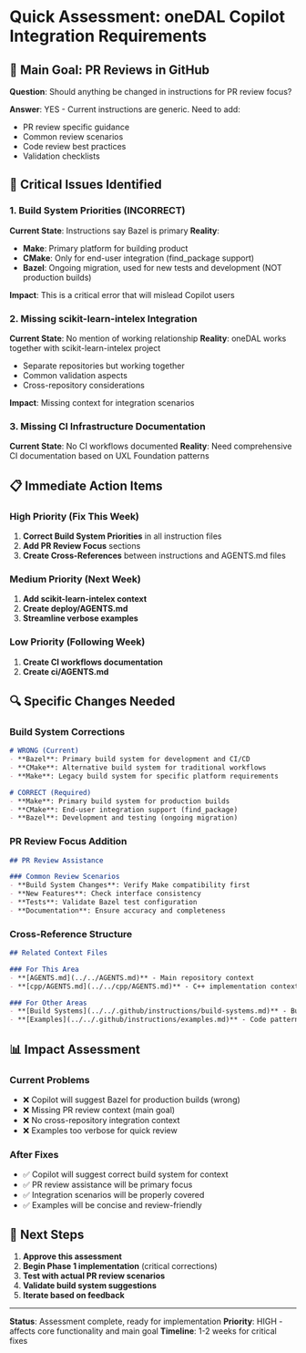 # Quick Assessment: oneDAL Copilot Integration Requirements

## 🎯 Main Goal: PR Reviews in GitHub

**Question**: Should anything be changed in instructions for PR review focus?

**Answer**: YES - Current instructions are generic. Need to add:
- PR review specific guidance
- Common review scenarios
- Code review best practices
- Validation checklists

## 🔧 Critical Issues Identified

### 1. Build System Priorities (INCORRECT)
**Current State**: Instructions say Bazel is primary
**Reality**: 
- **Make**: Primary platform for building product
- **CMake**: Only for end-user integration (find_package support)
- **Bazel**: Ongoing migration, used for new tests and development (NOT production builds)

**Impact**: This is a critical error that will mislead Copilot users

### 2. Missing scikit-learn-intelex Integration
**Current State**: No mention of working relationship
**Reality**: oneDAL works together with scikit-learn-intelex project
- Separate repositories but working together
- Common validation aspects
- Cross-repository considerations

**Impact**: Missing context for integration scenarios

### 3. Missing CI Infrastructure Documentation
**Current State**: No CI workflows documented
**Reality**: Need comprehensive CI documentation based on UXL Foundation patterns

## 📋 Immediate Action Items

### High Priority (Fix This Week)
1. **Correct Build System Priorities** in all instruction files
2. **Add PR Review Focus** sections
3. **Create Cross-References** between instructions and AGENTS.md files

### Medium Priority (Next Week)
1. **Add scikit-learn-intelex context**
2. **Create deploy/AGENTS.md**
3. **Streamline verbose examples**

### Low Priority (Following Week)
1. **Create CI workflows documentation**
2. **Create ci/AGENTS.md**

## 🔍 Specific Changes Needed

### Build System Corrections
```markdown
# WRONG (Current)
- **Bazel**: Primary build system for development and CI/CD
- **CMake**: Alternative build system for traditional workflows  
- **Make**: Legacy build system for specific platform requirements

# CORRECT (Required)
- **Make**: Primary build system for production builds
- **CMake**: End-user integration support (find_package)
- **Bazel**: Development and testing (ongoing migration)
```

### PR Review Focus Addition
```markdown
## PR Review Assistance

### Common Review Scenarios
- **Build System Changes**: Verify Make compatibility first
- **New Features**: Check interface consistency
- **Tests**: Validate Bazel test configuration
- **Documentation**: Ensure accuracy and completeness
```

### Cross-Reference Structure
```markdown
## Related Context Files

### For This Area
- **[AGENTS.md](../../AGENTS.md)** - Main repository context
- **[cpp/AGENTS.md](../../cpp/AGENTS.md)** - C++ implementation context

### For Other Areas  
- **[Build Systems](../../.github/instructions/build-systems.md)** - Build configuration guidance
- **[Examples](../../.github/instructions/examples.md)** - Code pattern examples
```

## 📊 Impact Assessment

### Current Problems
- ❌ Copilot will suggest Bazel for production builds (wrong)
- ❌ Missing PR review context (main goal)
- ❌ No cross-repository integration context
- ❌ Examples too verbose for quick review

### After Fixes
- ✅ Copilot will suggest correct build system for context
- ✅ PR review assistance will be primary focus
- ✅ Integration scenarios will be properly covered
- ✅ Examples will be concise and review-friendly

## 🚀 Next Steps

1. **Approve this assessment**
2. **Begin Phase 1 implementation** (critical corrections)
3. **Test with actual PR review scenarios**
4. **Validate build system suggestions**
5. **Iterate based on feedback**

---

**Status**: Assessment complete, ready for implementation
**Priority**: HIGH - affects core functionality and main goal
**Timeline**: 1-2 weeks for critical fixes
